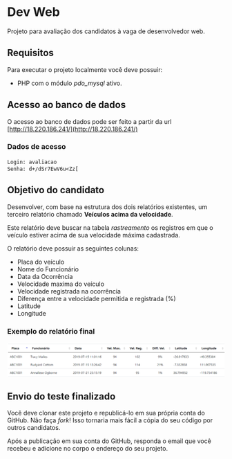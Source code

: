 # Dev Web

Projeto para avaliação dos candidatos à vaga de desenvolvedor web.

## Requisitos

Para executar o projeto localmente você deve possuir:

- PHP com o módulo _pdo_mysql_ ativo.

## Acesso ao banco de dados

O acesso ao banco de dados pode ser feito a partir da url [http://18.220.186.241/](http://18.220.186.241/)

### Dados de acesso
```
Login: avaliacao
Senha: d+/dSr7EwV6u<Zz[
```

## Objetivo do candidato

Desenvolver, com base na estrutura dos dois relatórios existentes, um terceiro relatório chamado __Veículos acima da velocidade__.

Este relatório deve buscar na tabela _rastreamento_ os registros em que o veículo estiver acima de sua velocidade máxima cadastrada.

O relatório deve possuir as seguintes colunas:

- Placa do veículo
- Nome do Funcionário
- Data da Ocorrência
- Velocidade maxima do veículo
- Velocidade registrada na ocorrência
- Diferença entre a velocidade permitida e registrada (%)
- Latitude
- Longitude

### Exemplo do relatório final

![Exemplo do relatório final](./exemplo.png)

## Envio do teste finalizado

Você deve clonar este projeto e republicá-lo em sua própria conta do GitHub. Não faça _fork_! Isso tornaria mais fácil a cópia do seu código por outros candidatos.

Após a publicação em sua conta do GitHub, responda o email que você recebeu e adicione no corpo o endereço do seu projeto.